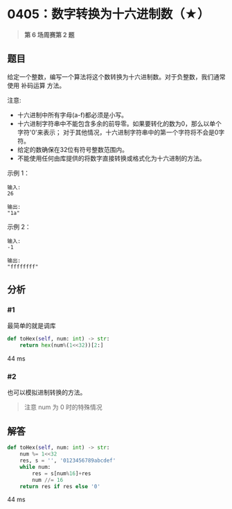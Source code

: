 # 0405：数字转换为十六进制数（★）


> **第 6 场周赛第 2 题**

## 题目

给定一个整数，编写一个算法将这个数转换为十六进制数。对于负整数，我们通常使用 补码运算 方法。

注意:
- 十六进制中所有字母(a-f)都必须是小写。
- 十六进制字符串中不能包含多余的前导零。如果要转化的数为0，那么以单个字符'0'来表示；
对于其他情况，十六进制字符串中的第一个字符将不会是0字符。 
- 给定的数确保在32位有符号整数范围内。
- 不能使用任何由库提供的将数字直接转换或格式化为十六进制的方法。

示例 1：

    输入:
    26
    
    输出:
    "1a"

示例 2：

    输入:
    -1
    
    输出:
    "ffffffff"


## 分析

### #1

最简单的就是调库

```python
def toHex(self, num: int) -> str:
    return hex(num%(1<<32))[2:]
```
44 ms

### #2

也可以模拟进制转换的方法。

> 注意 num 为 0 时的特殊情况

## 解答

```python
def toHex(self, num: int) -> str:
    num %= 1<<32
    res, s = '', '0123456789abcdef'
    while num:
        res = s[num%16]+res
        num //= 16
    return res if res else '0'
```
44 ms
